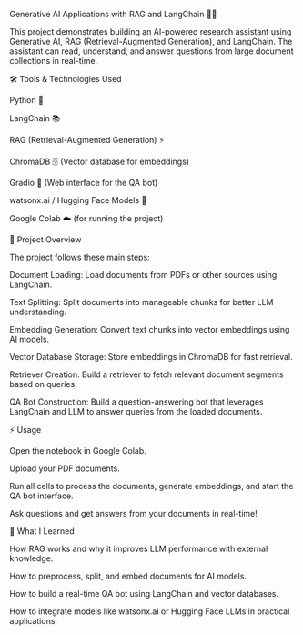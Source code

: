 Generative AI Applications with RAG and LangChain 🤖✨

This project demonstrates building an AI-powered research assistant using Generative AI, RAG (Retrieval-Augmented Generation), and LangChain. The assistant can read, understand, and answer questions from large document collections in real-time.

🛠️ Tools & Technologies Used

Python 🐍

LangChain 📚

RAG (Retrieval-Augmented Generation) ⚡

ChromaDB 🗄️ (Vector database for embeddings)

Gradio 🎨 (Web interface for the QA bot)

watsonx.ai / Hugging Face Models 🤖

Google Colab ☁️ (for running the project)

📌 Project Overview

The project follows these main steps:

Document Loading: Load documents from PDFs or other sources using LangChain.

Text Splitting: Split documents into manageable chunks for better LLM understanding.

Embedding Generation: Convert text chunks into vector embeddings using AI models.

Vector Database Storage: Store embeddings in ChromaDB for fast retrieval.

Retriever Creation: Build a retriever to fetch relevant document segments based on queries.

QA Bot Construction: Build a question-answering bot that leverages LangChain and LLM to answer queries from the loaded documents.

⚡ Usage

Open the notebook in Google Colab.

Upload your PDF documents.

Run all cells to process the documents, generate embeddings, and start the QA bot interface.

Ask questions and get answers from your documents in real-time!

🧠 What I Learned

How RAG works and why it improves LLM performance with external knowledge.

How to preprocess, split, and embed documents for AI models.

How to build a real-time QA bot using LangChain and vector databases.

How to integrate models like watsonx.ai or Hugging Face LLMs in practical applications.

